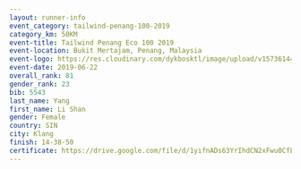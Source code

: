 ```yaml
--- 
layout: runner-info 
event_category: tailwind-penang-100-2019 
category_km: 50KM 
event-title: Tailwind Penang Eco 100 2019 
event-location: Bukit Mertajam, Penang, Malaysia 
event-logo: https://res.cloudinary.com/dykbosktl/image/upload/v1573614442/Logo/Logo_gqlzi3.jpg 
event-date: 2019-06-22 
overall_rank: 81
gender_rank: 23
bib: 5543
last_name: Yang
first_name: Li Shan
gender: Female
country: SIN
city: Klang
finish: 14-38-50
certificate: https://drive.google.com/file/d/1yifnADs63YrIhdCN2xFwu0CfLKX3c-X9/view?usp=sharing
--- 
```


